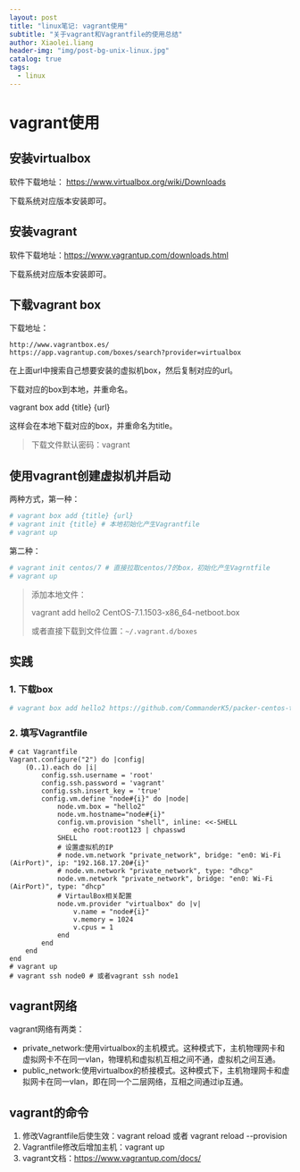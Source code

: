 ```yaml
---
layout: post
title: "linux笔记: vagrant使用"
subtitle: "关于vagrant和Vagrantfile的使用总结"
author: Xiaolei.liang
header-img: "img/post-bg-unix-linux.jpg"
catalog: true
tags:
  - linux
---
```

# vagrant使用

## 安装virtualbox

软件下载地址： https://www.virtualbox.org/wiki/Downloads 

下载系统对应版本安装即可。

## 安装vagrant

软件下载地址：https://www.vagrantup.com/downloads.html

下载系统对应版本安装即可。

## 下载vagrant box

下载地址：

```
http://www.vagrantbox.es/
https://app.vagrantup.com/boxes/search?provider=virtualbox
```

在上面url中搜索自己想要安装的虚拟机box，然后复制对应的url。

下载对应的box到本地，并重命名。

vagrant box add {title} {url}

这样会在本地下载对应的box，并重命名为title。

> 下载文件默认密码：vagrant

## 使用vagrant创建虚拟机并启动

两种方式，第一种：

```bash
# vagrant box add {title} {url}
# vagrant init {title} # 本地初始化产生Vagrantfile
# vagrant up
```

第二种：

```bash
# vagrant init centos/7 # 直接拉取centos/7的box，初始化产生Vagrntfile
# vagrant up
```

> 添加本地文件：
>
> vagrant add hello2 CentOS-7.1.1503-x86_64-netboot.box
>
> 或者直接下载到文件位置：``~/.vagrant.d/boxes``

## 实践

### 1. 下载box

```bash
# vagrant box add hello2 https://github.com/CommanderK5/packer-centos-template/releases/download/0.7.2/vagrant-centos-7.2.box
```

### 2. 填写Vagrantfile

```Vagrantfile
# cat Vagrantfile
Vagrant.configure("2") do |config|
    (0..1).each do |i|
        config.ssh.username = 'root'
        config.ssh.password = 'vagrant'
        config.ssh.insert_key = 'true'
        config.vm.define "node#{i}" do |node|
            node.vm.box = "hello2"
            node.vm.hostname="node#{i}"
            config.vm.provision "shell", inline: <<-SHELL
                echo root:root123 | chpasswd 
            SHELL
            # 设置虚拟机的IP
            # node.vm.network "private_network", bridge: "en0: Wi-Fi (AirPort)", ip: "192.168.17.20#{i}"
            # node.vm.network "private_network", type: "dhcp"
            node.vm.network "private_network", bridge: "en0: Wi-Fi (AirPort)", type: "dhcp"
            # VirtaulBox相关配置
            node.vm.provider "virtualbox" do |v|
                v.name = "node#{i}"
                v.memory = 1024
                v.cpus = 1
            end
        end
    end
end
# vagrant up
# vagrant ssh node0 # 或者vagrant ssh node1
```
## vagrant网络
vagrant网络有两类：
* private_network:使用virtualbox的主机模式。这种模式下，主机物理网卡和虚拟网卡不在同一vlan，物理机和虚拟机互相之间不通，虚拟机之间互通。
* public_network:使用virtualbox的桥接模式。这种模式下，主机物理网卡和虚拟网卡在同一vlan，即在同一个二层网络，互相之间通过ip互通。

## vagrant的命令

1. 修改Vagrantfile后使生效：vagrant reload 或者 vagrant reload --provision
2. Vagrantfile修改后增加主机：vagrant up
3. vagrant文档：https://www.vagrantup.com/docs/


